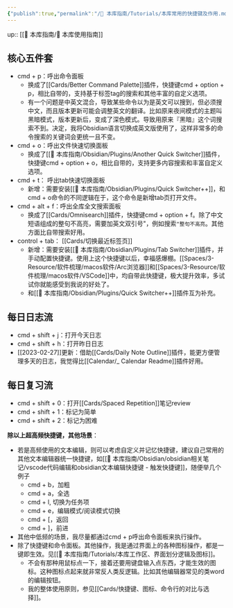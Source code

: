 ```yaml
---
{"publish":true,"permalink":"/🧰 本库指南/Tutorials/本库常用的快捷键及作用.md","title":"本库常用的快捷键及作用","created":"2022-07-03","modified":"2023-03-14","published":"2025-07-07T17:10:23.950+08:00","cssclasses":""}
---
```


up:: [[🧰 本库指南/🧰 本库使用指南]]

## **核心五件套**

- cmd + p：呼出命令面板
	- 换成了[[Cards/Better Command Palette]]插件，快捷键cmd + option + p，相比自带的，支持基于标签tag的搜索和其他丰富的自定义选项。
	- 有一个问题是中英文混合，导致某些命令以为是英文可以搜到，但必须搜中文，而且版本更新可能会调整英文的翻译。比如原来夜间模式的主题叫黑暗模式，版本更新后，变成了深色模式。导致用原来『黑暗』这个词搜索不到。决定，我将Obsidian语言切换成英文版使用了，这样非常多的命令搜索的关键词会更统一且不变。
- cmd + o：呼出文件快速切换面板
	- 换成了[[🧰 本库指南/Obsidian/Plugins/Another Quick Switcher]]插件，快捷键cmd + option + o，相比自带的，支持更多内容搜索和丰富自定义选项。
- cmd + t： 呼出tab快速切换面板
	- 新增：需要安装[[🧰 本库指南/Obsidian/Plugins/Quick Switcher++]]，和cmd + o命令的不同逻辑在于，这个命令是新增tab页打开文件。
- cmd + alt + f：呼出全库全文搜索面板
	- 换成了[[Cards/Omnisearch]]插件，快捷键cmd + option + f。除了中文短语组成的整句不高亮，需要加英文双引号"，例如搜索`"整句不高亮`。其他方面比自带搜索好用。
- control + tab： [[Cards/切换最近标签页]]
	- 新增：需要安装[[🧰 本库指南/Obsidian/Plugins/Tab Switcher]]插件，并手动配置快捷键。使用上这个快捷键以后，幸福感爆棚。[[Spaces/3-Resource/软件梳理/macos软件/Arc浏览器]]和[[Spaces/3-Resource/软件梳理/macos软件/VSCode]]中，均自带此快捷键，极大提升效率，多试试你就能感受到我说的好处了。
	- 和[[🧰 本库指南/Obsidian/Plugins/Quick Switcher++]]插件互为补充。

## **每日日志流**

- cmd + shift + j：打开今天日志
- cmd + shift + h：打开昨日日志
- [[2023-02-27]]更新：借助[[Cards/Daily Note Outline]]插件，能更方便管理多天的日志，我觉得比[[Calendar/_ Calendar Readme]]插件好用。

## **每日复习流**

- cmd + shift + 0：打开[[Cards/Spaced Repetition]]笔记review
- cmd + shift + 1：标记为简单
- cmd + shift + 2：标记为困难

**除以上超高频快捷键，其他场景**：

- 若是高频使用的文本编辑，则可以考虑自定义并记忆快捷键，建议自己常用的其他文本编辑器统一快捷键，如[[🧰 本库指南/Obsidian/obsidian相关笔记/vscode代码编辑和obsidian文本编辑快捷键 - 触发快捷键]]，随便举几个例子
	- cmd + b，加粗
	- cmd + a，全选
	- cmd + l, 切换为任务项
	- cmd + e，编辑模式/阅读模式切换
	- cmd + \[，返回
	- cmd + \]，前进
- 其他中低频的场景，我尽量都通过cmd + p呼出命令面板来执行操作。
- 除了快捷键和命令面板。其他操作，我是通过界面上的各种图标操作，都是一键即生效。见[[🧰 本库指南/Tutorials/本库工作区、界面划分逻辑及图标]]。
	- 不会有那种用鼠标点一下，接着还要用键盘输入点东西，才能生效的图标。这种图标点起来就非常反人类反逻辑。比如其他编辑器常见的类word的编辑按钮。
	- 我的整体使用原则，参见[[Cards/快捷键、图标、命令行的对比与选择]]。